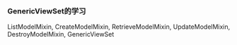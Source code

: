 ### GenericViewSet的学习

ListModelMixin,
CreateModelMixin,
RetrieveModelMixin,
UpdateModelMixin,
DestroyModelMixin,
GenericViewSet